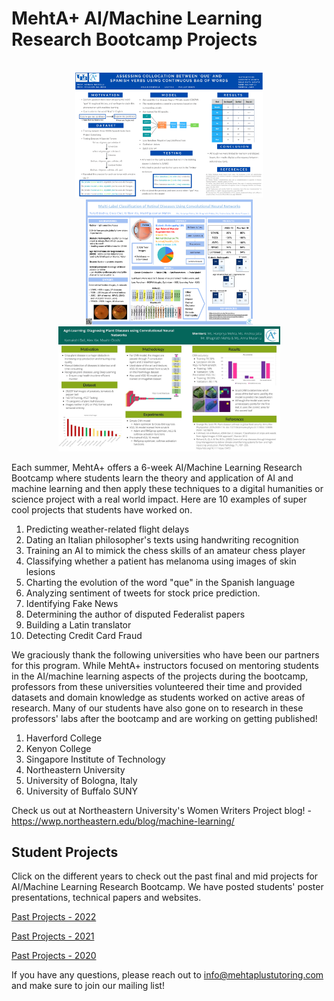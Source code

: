 # MehtA+ AI/Machine Learning Research Bootcamp Projects

<p align="center">
<br>
  <img style="width:300px;"src="2022/Spanish.png" />
  <img style="width:267px;"src="2022/Retinal.png" />
  <img style="width:355px;"src="2022/AgriLearning.jpeg" />
<br>
</p>

Each summer, MehtA+ offers a 6-week AI/Machine Learning Research Bootcamp where students learn the theory and application of AI and machine learning and then apply these techniques to a digital humanities or science project with a real world impact. Here are 10 examples of super cool projects that students have worked on. 

1) Predicting weather-related flight delays
2) Dating an Italian philosopher's texts using handwriting recognition
3) Training an AI to mimick the chess skills of an amateur chess player
4) Classifying whether a patient has melanoma using images of skin lesions
5) Charting the evolution of the word "que" in the Spanish language 
6) Analyzing sentiment of tweets for stock price prediction. 
7) Identifying Fake News
8) Determining the author of disputed Federalist papers
9) Building a Latin translator
10) Detecting Credit Card Fraud 


We graciously thank the following universities who have been our partners for this program. While MehtA+ instructors focused on mentoring students in the AI/machine learning aspects of the projects during the bootcamp, professors from these universities volunteered their time and provided datasets and domain knowledge as students worked on active areas of research. Many of our students have also gone on to research in these professors' labs after the bootcamp and are working on getting published!

1) Haverford College
2) Kenyon College
3) Singapore Institute of Technology
4) Northeastern University
5) University of Bologna, Italy
6) University of Buffalo SUNY 

Check us out at Northeastern University's Women Writers Project blog! - https://wwp.northeastern.edu/blog/machine-learning/

## Student Projects 
Click on the different years to check out the past final and mid projects for AI/Machine Learning Research Bootcamp. We have posted students' poster presentations, technical papers and websites. 


[Past Projects - 2022](2022)

[Past Projects - 2021](2021)

[Past Projects - 2020](2020)



If you have any questions, please reach out to info@mehtaplustutoring.com and make sure to join our mailing list!
